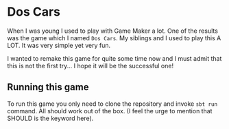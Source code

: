 Dos Cars
========

When I was young I used to play with Game Maker a lot. One of the results was
the game which I named `Dos Cars`. My siblings and I used to play this A LOT.
It was very simple yet very fun.

I wanted to remake this game for quite some time now and I must admit that this is not
the first try... I hope it will be the successful one!

##  Running this game

To run this game you only need to clone the repository and invoke `sbt run` command.
All should work out of the box. (I feel the urge to mention that SHOULD is the keyword here).
